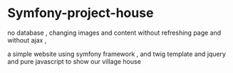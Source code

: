 # Symfony-project-house

no database , changing images and content without refreshing page and without ajax , 

a simple website using symfony framework , and twig template and jquery and pure javascript to show our village house

